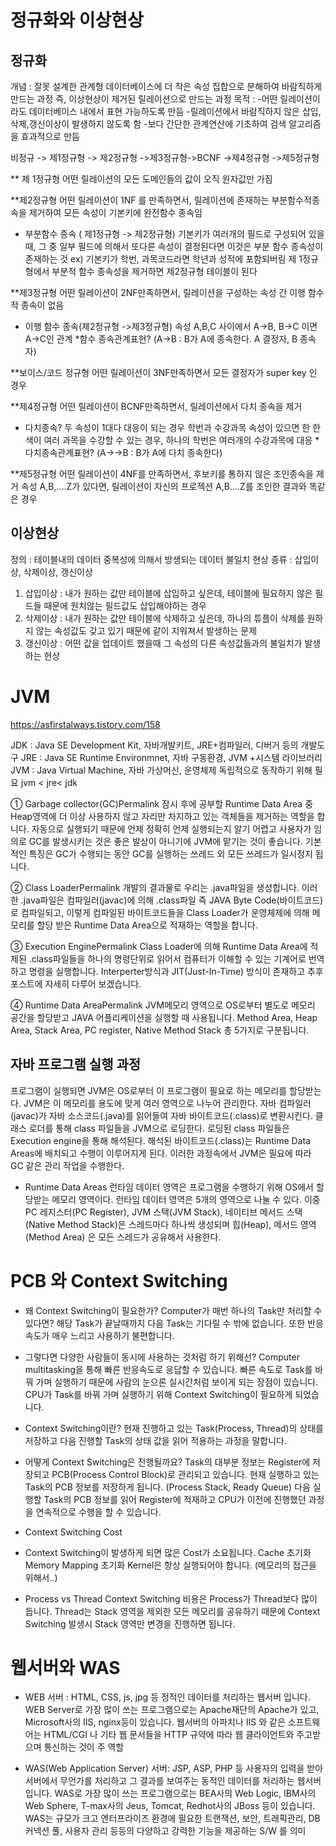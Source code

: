 

# 정규화와 이상현상

## 정규화
개념 : 잘못 설계한 관계형 데이터베이스에 더 작은 속성 집합으로 분해하여 바람직하게 만드는 과정
	즉, 이상현상이 제거된 릴레이션으로 만드는 과정
목적 : -어떤 릴레이션이라도 데이터베이스 내에서 표현 가능하도록 만듬
	-릴레이션에서 바람직하지 않은 삽입,삭제,갱신이상이 발생하지 않도록 함
	-보다 간단한 관계연산에 기초하여 검색 알고리즘을 효과적으로 만듬
	
비정규 -> 제1정규형 -> 제2정규형 ->제3정규형->BCNF ->제4정규형 ->제5정규형

** 제 1정규형
	어떤 릴레이션의 모든 도메인들의 값이 오직 원자값만 가짐

**제2정규형
	어떤 릴레이션이 1NF 를 만족하면서, 릴레이션에 존재하는 부분함수적종속을 제거하여 모든 속성이
	기본키에 완전함수 종속임

- 부분함수 종속 ( 제1정규형 -> 제2정규형)
	기본키가 여러개의 필드로 구성되어 있을때, 그 중 일부 필드에 의해서 또다른 속성이 결정된다면
	이것은 부분 함수 종속성이 존재하는 것
	ex) 기본키가 학번, 과목코드라면  학년과 성적에 포함되버림
	제 1정규형에서 부분적 함수 종속성을 제거하면 제2정규형 테이블이 된다

**제3정규형
	어떤 릴레이션이 2NF만족하면서, 릴레이션을 구성하는 속성 간 이행 함수적 종속이 없음
- 이행 함수 종속(제2정규형 ->제3정규형)
	속성 A,B,C 사이에서 A->B, B->C 이면 A->C인 관계
	*함수 종속관계표현?
	(A->B : B가 A에 종속한다. A 결정자, B 종속자)
  
**보이스/코드 정규형
	어떤 릴레이션이 3NF만족하면서 모든 결정자가 super key 인 경우

**제4정규형
	어떤 릴레이션이 BCNF만족하면서, 릴레이션에서 다치 종속을 제거

- 다치종속?
	두 속성이 1대다 대응이 되는 경우 
	학번과 수강과목 속성이 있으면 한 한색이 여러 과목을 수강할 수 있는 경우, 하나의 학번은 여러개의 수강과목에 대응
	*다치종속관계표현?
	(A->->B : B가 A에 다치 종속한다)

**제5정규형 
	어떤 릴레이션이 4NF를 만족하면서, 후보키를 통하지 않은 조인종속을 제거
	속성 A,B,….Z가 있다면, 릴레이션이 자신의 프로젝션 A,B….Z를 조인한 결과와 똑같은 경우

## 이상현상
정의 : 테이블내의 데이터 중복성에 의해서 방생되는 데이터 불일치 현상
종류 : 삽입이상, 삭제이상, 갱신이상

1. 삽입이상 : 내가 원하는 값만 테이블에 삽입하고 싶은데, 테이블에 필요하지 않은 필드들 때문에 원치않는
	필드값도 삽입해야하는 경우
2. 삭제이상 :  내가 원하는 값만 테이블에 삭제하고 싶은데, 하나의 튜플이 삭제를 원하지 않는 속성값도 갖고 있기
	때문에 같이 지워져서 발생하는 문제
3. 갱신이상 : 어떤 값을 업데이트 했을때 그 속성의 다른 속성값들과의 불일치가 발생하는 현상 






# JVM
https://asfirstalways.tistory.com/158

JDK : Java SE Development Kit, 자바개발키트, JRE+컴파일러, 디버거 등의 개발도구
JRE : Java SE Runtime Environmnet, 자바 구동환경, JVM +시스템 라이브러리
JVM : Java Virtual  Machine, 자바 가상머신, 운영체제 독립적으로 동작하기 위해 필요 
jvm < jre< jdk 

① Garbage collector(GC)Permalink
잠시 후에 공부할 Runtime Data Area 중 Heap영역에 더 이상 사용하지 않고 자리만 차지하고 있는 객체들을 제거하는 역할을 합니다. 
자동으로 실행되기 때문에 언제 정확히 언제 실행되는지 알기 어렵고 사용자가 임의로 GC를 발생시키는 것은 좋은 발상이 아니기에 JVM에 맡기는 것이 좋습니다. 
기본적인 특징은 GC가 수행되는 동안 GC를 실행하는 쓰레드 외 모든 쓰레드가 일시정지 됩니다.

② Class LoaderPermalink
개발의 결과물로 우리는 .java파일을 생성합니다. 
이러한 .java파일은 컴파일러(javac)에 의해 .class파일 즉 JAVA Byte Code(바이트코드) 로 컴파일되고, 
이렇게 컴파일된 바이트코드들을 Class Loader가 운영체제에 의해 메모리를 할당 받은 Runtime Data Area으로 적재하는 역할을 합니다.

③ Execution EnginePermalink
Class Loader에 의해 Runtime Data Area에 적제된 .class파일들을 하나의 명령단위로 읽어서 컴퓨터가 이해할 수 있는 기계어로 번역하고 명령을 실행합니다. 
Interperter방식과 JIT(Just-In-Time) 방식이 존재하고 추후 포스트에 자세히 다루어 보겠습니다.

④ Runtime Data AreaPermalink
JVM메모리 영역으로 OS로부터 별도로 메모리 공간을 할당받고 JAVA 어플리케이션을 실행할 때 사용됩니다.
Method Area, Heap Area, Stack Area, PC register, Native Method Stack 총 5가지로 구분됩니다.


## 자바 프로그램 실행 과정
프로그램이 실행되면 JVM은 OS로부터 이 프로그램이 필요로 하는 메모리를 할당받는다. JVM은 이 메모리를 용도에 맞게 여러 영역으로 나누어 관리한다.
자바 컴파일러(javac)가 자바 소스코드(.java)를 읽어들여 자바 바이트코드(.class)로 변환시킨다.
클래스 로더를 통해 class 파일들을 JVM으로 로딩한다.
로딩된 class 파일들은 Execution engine을 통해 해석된다.
해석된 바이트코드(.class)는 Runtime Data Areas에 배치되고 수행이 이루어지게 된다. 이러한 과정속에서 JVM은 필요에 따라 GC 같은 관리 작업을 수행한다.

- Runtime Data Areas
런타임 데이터 영역은 프로그램을 수행하기 위해 OS에서 할당받는 메모리 영역이다. 
런타임 데이터 영역은 5개의 영역으로 나눌 수 있다. 
이중 PC 레지스터(PC Register), JVM 스택(JVM Stack), 
네이티브 메서드 스택(Native Method Stack)은 스레드마다 하나씩 생성되며 힙(Heap), 메서드 영역(Method Area) 은 모든 스레드가 공유해서 사용한다.


# PCB 와 Context Switching

- 왜 Context Switching이 필요한가?
  Computer가 매번 하나의 Task만 처리할 수 있다면?
  해당 Task가 끝날때까지 다음 Task는 기다릴 수 밖에 없습니다.
  또한 반응속도가 매우 느리고 사용하기 불편합니다.

- 그렇다면 다양한 사람들이 동시에 사용하는 것처럼 하기 위해선?
  Computer multitasking을 통해 빠른 반응속도로 응답할 수 있습니다.
  빠른 속도로 Task를 바꿔 가며 실행하기 때문에 사람의 눈으론 실시간처럼 보이게 되는 장점이 있습니다.
  CPU가 Task를 바꿔 가며 실행하기 위해 Context Switching이 필요하게 되었습니다.
  
- Context Switching이란?
  현재 진행하고 있는 Task(Process, Thread)의 상태를 저장하고 다음 진행할 Task의 상태 값을 읽어 적용하는 과정을 말합니다.
  
- 어떻게 Context Switching은 진행될까요?
    Task의 대부분 정보는 Register에 저장되고 PCB(Process Control Block)로 관리되고 있습니다.
    현재 실행하고 있는 Task의 PCB 정보를 저장하게 됩니다. (Process Stack, Ready Queue)
    다음 실행할 Task의 PCB 정보를 읽어 Register에 적재하고 CPU가 이전에 진행했던 과정을 연속적으로 수행을 할 수 있습니다.

- Context Switching Cost
 - Context Switching이 발생하게 되면 많은 Cost가 소요됩니다.
    Cache 초기화
    Memory Mapping 초기화
    Kernel은 항상 실행되어야 합니다. (메모리의 접근을 위해서..)
- Process vs Thread
    Context Switching 비용은 Process가 Thread보다 많이 듭니다.
    Thread는 Stack 영역을 제외한 모든 메모리를 공유하기 때문에
    Context Switching 발생시 Stack 영역만 변경을 진행하면 됩니다.



# 웹서버와 WAS
- WEB 서버 : HTML, CSS, js, jpg 등 정적인 데이터를 처리하는 웹서버 입니다.
WEB Server로 가장 많이 쓰는 프로그램으로는 Apache재단의 Apache가 있고, Microsoft사의 IIS, nginx등이 있습니다.
웹서버의 아파치나 IIS 와 같은 소프트웨어는 HTML/CGI 나 기타 웹 문서들을 HTTP 규약에 따라 웹 클라이언트와 주고받으며 통신하는 것이 주 역할

- WAS(Web Application Server) 서버: JSP, ASP, PHP 등 사용자의 입력을 받아 서버에서 무언가를 처리하고 그 결과를 보여주는 동적인 데이터를 처리하는 웹서버 입니다.
WAS로 가장 많이 쓰는 프로그램으로는 BEA사의 Web Logic, IBM사의 Web Sphere, T-max사의 Jeus, Tomcat, Redhot사의 JBoss 등이 있습니다.
WAS는 규모가 크고 엔터프라이즈 환경에 필요한 트랜잭션, 보안, 트래픽관리, DB커넥션 풀, 사용자 관리 등등의 다양하고 강력한 기능을 제공하는 S/W 를 의미





